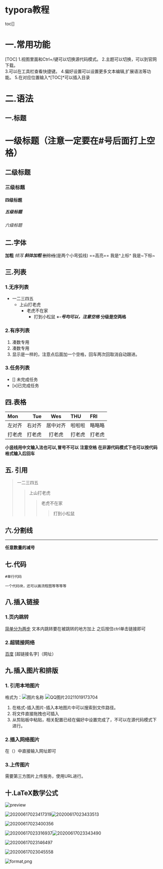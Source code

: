 typora教程
=============
toc[]
# 一.常用功能
[TOC]
1.视图里面和Ctrl+/键可以切换源代码模式。
2.主题可以切换，可以到官网下载。                                   
3.可以在工具栏查看快捷键。
4.偏好设置可以设置更多文本编辑,扩展语法等功能。
5.在对应位置输入*[TOC]*可以插入目录
# 二.语法<a name ="跳转到上一个标题"></a>
## 一.标题
# 一级标题（注意一定要在#号后面打上空格）
## 二级标题
### 三级标题
#### 四级标题
##### 五级标题
###### 六级标题

## 二.字体
**加粗**
*倾泻*
***斜体加粗***
~~删除线~~(是两个小弯弧线)
==高亮==
我是^上标^
我是~下标~

## 三.列表
### 1.无序列表
+ 一二三四五
  * 上山打老虎 
    + 老虎不在家 
      - 打到小松鼠
      **+-*号均可以，注意空格***
      **分级是空两格**
### 2.有序列表
1. 凑数专用
2. 凑数专用
3. 显示是一样的，注意点后面加一个空格，回车两次回取消自动跟进。

### 3.任务列表
- [] 未完成任务
- [x]已完成任务
## 四.表格
| Mon | Tue | Wes | THU |FRI|
|:-|-:|:-:|:-|:-|
| 左对齐 | 右对齐 |居中对齐| 啦啦啦 | 略略略 |
| 打老虎 | 打老虎 | 打老虎 | 打老虎 | 打老虎 |

**小竖线用中文输入法也可以,冒号不可以**
**注意空格**
**在非源代码模式下也可以按代码格式输入后回车**

## 五. 引用
> 一二三四五
> >上山打老虎
> >>老虎不在家
> >>
> >>>打到小松鼠

## 六.分割线
----
**任意数量的减号**

## 七.代码
`#单行代码`

```
一个代码块，还可以画流程图等等等等
```

## 八.插入链接
### 1.页内跳转
[简单分为两步](#跳转到上一个标题)
文本内跳转要在被跳转的地方加上<a name ="标题名中的名字">
之后按住ctrl单击链接即可

### 2.超链接网络
[百度](https://baidu.com/)
[超链接名字]（网址）


## 九.插入图片和排版
### 1. 引用本地图片
格式为：![图片名称](本地地址，支持相对和绝对路径) 
 ![QQ图片20211019173704](C:\Users\DELL\Desktop\QQ图片20211019173704.jpg)
1. 在格式-插入图片-插入本地图片中可以搜索到文件路径。
2. 将文件直接拖拽也可插入
3. 从剪贴板中粘贴，相关配置已经在偏好中设置完成了，不可以在源代码模式下进行。
### 2.插入网络图片
在（）中直接输入网址即可
### 3.上传图片
需要第三方图片上传服务，使用URL进行。

## 十.LaTeX数学公式

<img src="format,png.jpeg" alt="preview"  />

<img src="20200617023417319.jpg" alt="20200617023417319" style="zoom:;" />![20200617023433513](20200617023433513.jpg)

![20200617023400356](20200617023400356.jpg)

![20200617023316937](20200617023316937.jpg)![20200617023343490](20200617023343490.jpg)

![20200617023146497](20200617023146497.jpg)

![20200617023045558](20200617023045558.jpg)

![format,png](format,png.jpeg)